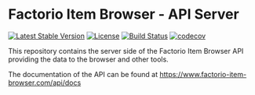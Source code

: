 # Factorio Item Browser - API Server

[![Latest Stable Version](https://poser.pugx.org/factorio-item-browser/api-server/v/stable)](https://packagist.org/packages/factorio-item-browser/api-server) [![License](https://poser.pugx.org/factorio-item-browser/api-server/license)](https://packagist.org/packages/factorio-item-browser/api-server) [![Build Status](https://travis-ci.org/factorio-item-browser/api-server.svg?branch=master)](https://travis-ci.org/factorio-item-browser/api-server) [![codecov](https://codecov.io/gh/factorio-item-browser/api-server/branch/master/graph/badge.svg)](https://codecov.io/gh/factorio-item-browser/api-server)

This repository contains the server side of the Factorio Item Browser API providing the data to the browser and
other tools.

The documentation of the API can be found at https://www.factorio-item-browser.com/api/docs